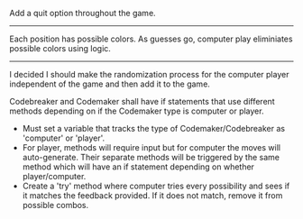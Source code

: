Add a quit option throughout the game.

---

Each position has possible colors. As guesses go, computer play eliminiates possible colors using logic.

---

I decided I should make the randomization process for the computer player independent of the game and then add it to the game.

Codebreaker and Codemaker shall have if statements that use different methods depending on if the Codemaker type is computer or player.
- Must set a variable that tracks the type of Codemaker/Codebreaker as 'computer' or 'player'.
- For player, methods will require input but for computer the moves will auto-generate. Their separate methods will be triggered by the same method which will have an if statement depending on whether player/computer.
- Create a 'try' method where computer tries every possibility and sees if it matches the feedback provided. If it does not match, remove it from possible combos.
